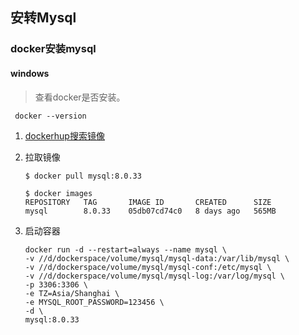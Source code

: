 ## 安转Mysql



### docker安装mysql

#### windows

> 查看docker是否安装。

```shell
 docker --version
```

1. [dockerhup搜索镜像](https://hub.docker.com/_/mysql)

2. 拉取镜像

   ```shell
   $ docker pull mysql:8.0.33
   
   $ docker images
   REPOSITORY   TAG       IMAGE ID       CREATED      SIZE
   mysql        8.0.33    05db07cd74c0   8 days ago   565MB
   ```

3. 启动容器

   ```shell
   docker run -d --restart=always --name mysql \
   -v //d/dockerspace/volume/mysql/mysql-data:/var/lib/mysql \
   -v //d/dockerspace/volume/mysql/mysql-conf:/etc/mysql \
   -v //d/dockerspace/volume/mysql/mysql-log:/var/log/mysql \
   -p 3306:3306 \
   -e TZ=Asia/Shanghai \
   -e MYSQL_ROOT_PASSWORD=123456 \
   -d \
   mysql:8.0.33 
   
   
   
   
   ```















































